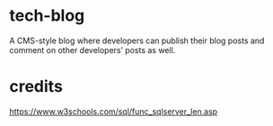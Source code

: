 # tech-blog
A CMS-style blog where developers can publish their blog posts and comment on other developers’ posts as well. 

# credits
https://www.w3schools.com/sql/func_sqlserver_len.asp
